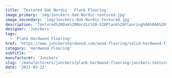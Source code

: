 ```yaml
---
title: 'Textured Oak Nordic - Plank Flooring'
image_primary: 'img/Junckers-Oak-Nordic-textured.jpg'
image_secondary: 'img/Junckers-Oak-Nordic-textured.jpg'
description: 'Textured%20Oak%20Nordic%20-%20Plank%20Flooring%0A%0AA%20textured%20Oak%20Plank.%0A%0ASlightly%20white%20toned%20by%20using%20the%20colour%20Nordic%2C%20a%20Scandinavian%20touch%20is%20added%20to%20the%20floor.%A0%0A%0AThis%20floor%20is%20also%20available%20as%20ships%20decking.%20The%20black%20neoprene%20strip%20placed%20between%20the%20boards%20adds%20a%20maritime%20look%20to%20the%20floor.'
designer: 'Junckers'
tags:
  - 'Plank Hardwood Flooring'
href: 'https://www.junckershardwood.com/wood-flooring/solid-hardwood-flooring/plank-hardwood-flooring/product-page/textured-oak-nordic-plank-flooring'
category: 'Hardwood Flooring'
subtitle: ''
manufacturer: 'Junckers'
slug: '/manufacturers/junckers/plank-hardwood-flooring/junckers-textured-oak-nordic-plank-flooring'
date: '2021-03-22'
---
```

